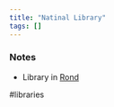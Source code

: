 ```yaml
---
title: "Natinal Library"
tags: []
---
```


### Notes

- Library in [Rond](posts/Places/Rond.md)

#libraries